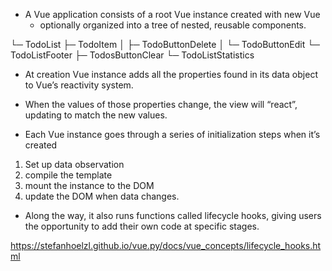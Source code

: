 * A Vue application consists of a root Vue instance created with new Vue
  * optionally organized into a tree of nested, reusable components.

└─ TodoList
   ├─ TodoItem
   │  ├─ TodoButtonDelete
   │  └─ TodoButtonEdit
   └─ TodoListFooter
      ├─ TodosButtonClear
      └─ TodoListStatistics


* At creation Vue instance adds all the properties found in its data object to Vue’s reactivity system.

* When the values of those properties change, the view will “react”, updating to match the new values.

* Each Vue instance goes through a series of initialization steps when it’s created
 1. Set up data observation
 2. compile the template
 3. mount the instance to the DOM
 3. update the DOM when data changes.

* Along the way, it also runs functions called lifecycle hooks, giving users the opportunity to add their own code at specific stages.

https://stefanhoelzl.github.io/vue.py/docs/vue_concepts/lifecycle_hooks.html
